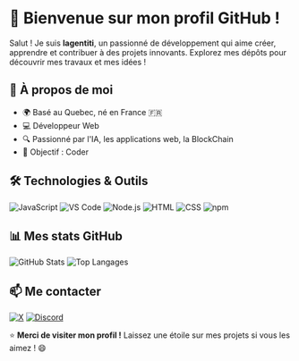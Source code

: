 # 👋 Bienvenue sur mon profil GitHub !

Salut ! Je suis **lagentiti**, un passionné de développement qui aime créer, apprendre et contribuer à des projets innovants. Explorez mes dépôts pour découvrir mes travaux et mes idées !

## 🌟 À propos de moi
- 🌍 Basé au Quebec, né en France 🇫🇷
- 💻 Développeur Web
- 🔍 Passionné par l'IA, les applications web, la BlockChain
- 🎯 Objectif : Coder

## 🛠️ Technologies & Outils
![JavaScript](https://img.shields.io/badge/-JavaScript-F7DF1E?style=flat-square&logo=javascript&logoColor=black)
![VS Code](https://img.shields.io/badge/-VS%20Code-007ACC?style=flat-square&logo=visual-studio-code&logoColor=white)
![Node.js](https://img.shields.io/badge/-Node.js-339933?style=flat-square&logo=node.js&logoColor=white)
![HTML](https://img.shields.io/badge/-HTML-E34F26?style=flat-square&logo=html5&logoColor=white)
![CSS](https://img.shields.io/badge/-CSS-1572B6?style=flat-square&logo=css3&logoColor=white)
![npm](https://img.shields.io/badge/-npm-CB3837?style=flat-square&logo=npm&logoColor=white)
## 📊 Mes stats GitHub
![GitHub Stats](https://github-readme-stats.vercel.app/api?username=lagentiti&show_icons=true&theme=radical)
![Top Langages](https://github-readme-stats.vercel.app/api/top-langs/?username=lagentiti&layout=compact&theme=radical)

<!--## 🏆 Projets phares
- **[Nom du projet]** : Une brève description de votre projet.  
  ![GitHub Repo stars](https://img.shields.io/github/stars/lagentiti/nom-du-projet?style=social)  
  [🔗 Voir le repo](https://github.com/lagentiti/nom-du-projet)
- **[Nom du projet]** : Une autre réalisation dont vous êtes fier.  
  ![GitHub Repo stars](https://img.shields.io/github/stars/lagentiti/autre-projet?style=social)  
  [🔗 Voir le repo](https://github.com/lagentiti/autre-projet)

## 🌍 Contributions open-source
- [Projet] : Contribution à [description]. ([Lien](#))
- [Projet] : Ajout de [description]. ([Lien](#)) -->

## 📫 Me contacter
[![X](https://img.shields.io/badge/-X-000000?style=flat-square&logo=x&logoColor=white)](https://x.com/lagent_titi)
[![Discord](https://img.shields.io/badge/-Discord-5865F2?style=flat-square&logo=discord&logoColor=white)](https://discord.gg/ajbu9RxQnB)

⭐ **Merci de visiter mon profil !** Laissez une étoile sur mes projets si vous les aimez ! 😄
